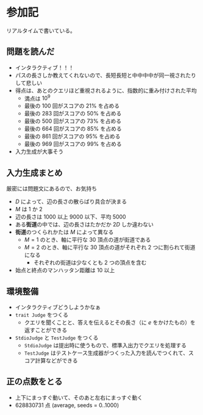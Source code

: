 # 参加記

リアルタイムで書いている。

## 問題を読んだ

- インタラクティブ！！！
- パスの長さしか教えてくれないので、長短長短と中中中中が同一視されたりして悲しい
- 得点は、あとのクエリほど重視されるように、指数的に重み付けされた平均
  - 満点は $10^9$
  - 最後の $100$ 回がスコアの $21\%$ を占める
  - 最後の $283$ 回がスコアの $50\%$ を占める
  - 最後の $500$ 回がスコアの $73\%$ を占める
  - 最後の $664$ 回がスコアの $85\%$ を占める
  - 最後の $861$ 回がスコアの $95\%$ を占める
  - 最後の $969$ 回がスコアの $99\%$ を占める
- 入力生成が大事そう

## 入力生成まとめ

厳密には問題文にあるので、お気持ち

- $D$ によって、辺の長さの散らばり具合が決まる
- $M$ は $1$ か $2$
- 辺の長さは $1000$ 以上 $9000$ 以下、平均 $5000$
- ある**街道**の中では、辺の長さはたかだか $2D$ しか違わない
- **街道**のつくられかたは $M$ によって異なる
  - $M=1$ のとき、軸に平行な $30$ 頂点の道が街道である
  - $M=2$ のとき、軸に平行な $30$ 頂点の道がそれぞれ $2$ つに割られて街道になる
    - それぞれの街道は少なくとも $2$ つの頂点を含む
- 始点と終点のマンハッタン距離は $10$ 以上

## 環境整備

- インタラクティブどうしようかなぁ
- `trait Judge` をつくる
  - クエリを聞くことと、答えを伝えるとその長さ（に $e$ をかけたもの）を返すことができる
- `StdioJudge` と `TestJudge` をつくる
  - `StdioJudge` は提出時に使うもので、標準入出力でクエリを処理する
  - `TestJudge` はテストケース生成器がつくった入力を読んでつくれて、スコア計算などができる


## 正の点数をとる

- 上下にまっすぐ動いて、そのあと左右にまっすぐ動く
- 628830731 点 (average, seeds = 0..1000)